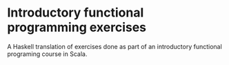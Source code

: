 Introductory functional programming exercises
=============================================
A Haskell translation of exercises done as part of an introductory
functional programing course in Scala.
